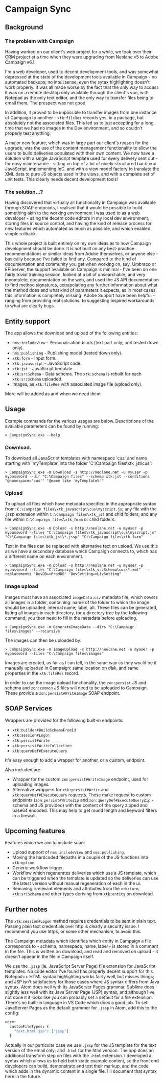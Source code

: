 # Campaign Sync

## Background

### The problem with Campaign

Having worked on our client's web project for a while, we took over their CRM project at a time when they were upgrading from Neolane v5 to Adobe Campaign v6.1.

I'm a web developer, used to decent development tools, and was somewhat depressed at the state of the development tools available in Campaign - no automated backups; no intellisense; even the sytax highlighting doesn't work properly. It was all made worse by the fact that the only way to access it was on a remote desktop only available through the client's vpn, with Notepad as the only text editor, and the only way to transfer files being to email them. The prospect was not good.

In addition, it proved to be impossible to transfer images from one instance of Campaign to another - `xtk:fileRes` records yes, in a package, but absolutely not the associated files. This led us to just accepting for a long time that we had no images in the Dev environment, and so couldn't properly test anything. 

A major new feature, which was in large part our client's reason for the upgrade, was the use of the content management functionality to allow the users to build deliveries populated with their own content. We now have a solution with a single JavaScript template used for every delivery sent out - for easy maintenance - sitting on top of a lot of nicely-structured back-end JavaScript, implementing IoC, and with a view model factory to translate the XML data to pure JS objects used in the views, and with a complete set of unit tests. This clearly needs decent development tools!

### The solution...?

Having discovered that virtually all functionality in Campaign was available through SOAP endpoints, I realised that it would be possible to build something akin to the working environment I was used to as a web developer - using the decent code editors in my local dev environment, storing files in source control, and having the kind of release process for new features which automated as much as possible, and which enabled simple rollback.

This whole project is built entirely on my own ideas as to how Campaign development should be done. It is _not_ built on any best-practice recommendations or similar ideas from Adobe themselves, or anyone else - basically because I've failed to find any. Compared to the kind of documentation and community you get when working on, say, Umbraco or EPiServer, the support available on Campaign is minimal - I've been on one fairly trivial training session, looked at a bit of unsearchable, and very incomplete, documentation on the web, and used the JS API documentation to find method signatures, extrapolating any further information about what the method does and what kind of parameters it expects, as in most cases this information is completely missing. Adobe Support have been helpful - ranging from providing real solutions, to suggesting inspired workarounds to what are clearly bugs.

## Entity support

The app allows the download and upload of the following entities:

- `nms:includeView` - Personalisation block (text part only; and tested down only).
- `nms:publishing` - Publishing model (tested down only).
- `xtk:form` - Input form.
- `xtk:javascript` - JavaScript code.
- `xtk:jst` - JavaScript template.
- `xtk:srcSchema` - Data schema. The `xtk:schema` is rebuilt for each `xtk:srcSchema` uploaded.
- Images, as `xtk:fileRes` with associated image file (upload only).

More will be added as and when we need them.

## Usage

Example commands for the various usages are below. Descriptions of the available parameters can be found by running:

```dos
> CampaignSync.exe --help
```

### Download.

To download all JavaScript templates with namespace 'cus' and name starting with 'myTemplate' into the folder 'C:\Campaign files\xtk_jst\cus':

```dos
> CampaignSync.exe -m Download -s http://neolane.net -u myuser -p mypassword --dir "C:\Campaign files" --schema xtk:jst --conditions "@namespace='cus'" "@name like 'myTemplate%'"
```

### Upload

To upload all files which have metadata specified in the appropriate syntax from: `C:\Campaign files\xtk_javascript\cus\myscript.js`; any file with the .jssp extension within `C:\Campaign files\xtk_jst` and chid folders; and any file within `C:\Campaign files\xtk_form` or child folders:

```dos
> CampaignSync.exe -m Dpload -s http://neolane.net -u myuser -p mypassword --files "C:\Campaign files\xtk_javascript\cus\myscript.js" "C:\Campaign files\xtk_jst\*.jssp" "C:\Campaign files\xtk_form"
```

Text in the files can be replaced with alternative text on upload. We use this as we have a secondary database which Campaign connects to, which has a different name on each environment.

```dos
> CampaignSync.exe -m Dpload -s http://neolane.net -u myuser -p mypassword --files "C:\Campaign files\xtk_srcSchema\cus\*.xml"  --replacements "DevDB=>ProdDB" "DevSetting=>LivSetting"
```

### Image upload

Images must have an associated `imageData.csv` metadata file, which covers all images in a folder, containing: name of the folder to which the image should be uploaded; internal name; label; alt. These files can be generated, listing all images in each directory, for a directory tree by the following command; you then need to fill in the metadata before uploading.

```dos
> CampaignSync.exe -m GenerateImageData --dirs "C:\Campaign files\images" --recursive
```

The images can then be uploaded by:

```dos
> CampaignSync.exe -m ImageUpload -s http://neolane.net -u myuser -p mypassword --files "C:\Campaign files\images"
```

Images are created, as far as I can tell, in the same way as they would be if manually uploaded in Campaign: same location on disk, and same properties in the `xtk:fileRes` record.

In order to use the image upload functionality, the `zon:persist` JS and schema and `zon:common` JS files will need to be uploaded to Campaign. These provide a `zon:persist#WriteImage` SOAP endpoint.

## SOAP Services

Wrappers are provided for the following built-in endpoints:

- `xtk:builder#BuildSchemaFromId`
- `xtk:session#Logon`
- `xtk:persist#Write`
- `xtk:persist#WriteCollection`
- `xtk:queryDef#ExecuteQuery`

It's easy enough to add a wrapper for another, or a custom, endpoint.

Also included are:

- Wrapper for the custom `zon:persist#WriteImage` endpoint, used for uploading images.
- Alternative wrappers for `xtk:persist#Write` and `xtk:queryDef#ExecuteQuery` requests. These make request to custom endpoints (`zon:persist#WriteZip` and `zon:queryDef#ExecuteQueryZip` - schema and JS provided) with the content of the query zipped and base64 encoded. This may help to get round length and keyword filters in a firewall.

## Upcoming features

Features which we aim to include soon:

- Upload support of `nms:includeView` and `nms:publishing`.
- Moving the hardcoded filepaths in a couple of the JS functions into `xtk:option`.
- Generic workflow trigger.
- Workflow which regenerates deliveries which use a JS template, which can be triggered when the template is updated so the deliveries can use the latest version without manual regeneration of each in the ui.
- Removing irrelevant elements and attributes from the `xtk:form`, `xtk:srcSchema` and other types deriving from `xtk:entity` on download.

## Further notes

The `xtk:session#Logon` method requires credentials to be sent in plain text. Passing plain text credentials over http is clearly a security issue. I recommend you use https, or some other mechanism, to avoid this.

The Campaign metadata which identifies which entity in Campaign a file corresponds to - schema, namespace, name, label - is stored in a comment in the file. This is written on download, and read and removed on upload - it doesn't appear in the file in Campaign itself.

We use the `.jssp` (ie. JavaScript Server Page) file extension for JavaScript templates. No code editor I've found has properly decent support for this. Notepad++ HTML syntax highlighting works fairly well, but misses things; and JSP isn't satisfactory for those cases where JS syntax differs from Java syntax. Atom does well with its JavaServer Pages grammar. Sublime does slightly less well with its Java Server Page (JSP) syntax, and although I've not done it it looks like you can probably set a default for a file extension. There's no built-in language in VS Code which does a good job. To set JavaServer Pages as the default grammer for `.jssp` in Atom, add this to the config:

```coffeescript
core:
  customFileTypes: {
    "text.html.jsp": ["jssp"]
  }
```

Actually in our particular case we use `.jssp` for the JS template for the text version of the email only; and `.html` for the html version. The app does an additional transform step on files with the `.html` extension. I developed a syntax which allows us to hold both static example content, so the front end developers can build, demonstrate and test their markup, and the code which adds in the dynamic content in a single file. I'll document that syntax here in the future.
